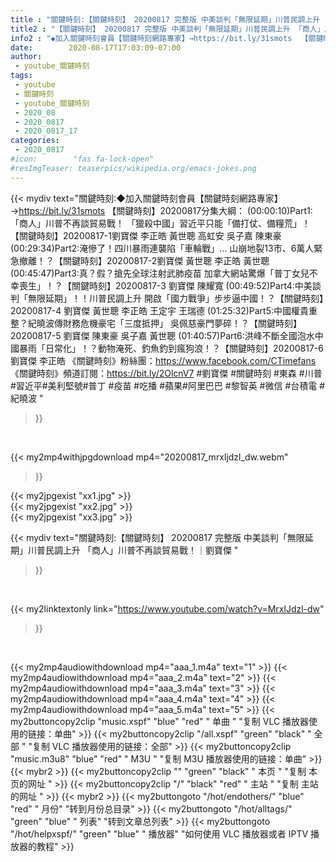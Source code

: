 ```yaml
---
title : "關鍵時刻:【關鍵時刻】 20200817 完整版 中美談判「無限延期」川普民調上升 「商人」川普不再談貿易戰！｜劉寶傑 "
title2 : "【關鍵時刻】 20200817 完整版 中美談判「無限延期」川普民調上升 「商人」川普不再談貿易戰！｜劉寶傑 "
info2 : "◆加入關鍵時刻會員【關鍵時刻網路專家】→https://bit.ly/31smots  【關鍵時刻】20200817分集大綱：  (00:00:10)Part1:「商人」川普不再談貿易戰！ 「獵殺中國」習近平只能「備打仗、備糧荒」！【關鍵時刻】20200817-1劉寶傑 李正皓 黃世聰 高虹安 吳子嘉 陳東豪  (00:29:34)Part2:淹慘了！四川暴雨連襲陷「車輪戰」… 山崩地裂13市、6萬人緊急撤離！？【關鍵時刻】20200817-2劉寶傑 黃世聰 李正皓 黃世聰  (00:45:47)Part3:真？假？搶先全球注射武肺疫苗 加拿大網站驚爆「普丁女兒不幸喪生」！？【關鍵時刻】20200817-3 劉寶傑 陳耀寬  (00:49:52)Part4:中美談判「無限延期」！！川普民調上升 開啟「國力戰爭」步步逼中國！？【關鍵時刻】20200817-4 劉寶傑 黃世聰 李正皓 王定宇 王瑞德  (01:25:32)Part5:中國權貴重整？紀曉波傳財務危機豪宅「三度抵押」 吳佩慈豪門夢碎！？【關鍵時刻】20200817-5 劉寶傑 陳東豪 吳子嘉 黃世聰  (01:40:57)Part6:洪峰不斷全國泡水中國暴雨「日常化」！？動物淹死、釣魚釣到瘋狗浪！？【關鍵時刻】20200817-6 劉寶傑 李正皓  《關鍵時刻》粉絲團：https://www.facebook.com/CTimefans 《關鍵時刻》頻道訂閱：https://bit.ly/2OlcnV7  #劉寶傑 #關鍵時刻 #東森 #川普 #習近平#美利堅號#普丁 #疫苗 #吃播 #蘋果#阿里巴巴 #黎智英 #微信 #台積電 #紀曉波 "
date:        2020-08-17T17:03:09-07:00
author:
 - youtube_關鍵時刻
tags:
 - youtube
 - 關鍵時刻
 - youtube_關鍵時刻
 - 2020_08
 - 2020_0817
 - 2020_0817_17
categories:
 - 2020_0817
#icon:        "fas fa-lock-open"
#resImgTeaser: teaserpics/wikipedia.org/emacs-jokes.png
---
```


{{< mydiv text="關鍵時刻:◆加入關鍵時刻會員【關鍵時刻網路專家】→https://bit.ly/31smots  【關鍵時刻】20200817分集大綱：  (00:00:10)Part1:「商人」川普不再談貿易戰！ 「獵殺中國」習近平只能「備打仗、備糧荒」！【關鍵時刻】20200817-1劉寶傑 李正皓 黃世聰 高虹安 吳子嘉 陳東豪  (00:29:34)Part2:淹慘了！四川暴雨連襲陷「車輪戰」… 山崩地裂13市、6萬人緊急撤離！？【關鍵時刻】20200817-2劉寶傑 黃世聰 李正皓 黃世聰  (00:45:47)Part3:真？假？搶先全球注射武肺疫苗 加拿大網站驚爆「普丁女兒不幸喪生」！？【關鍵時刻】20200817-3 劉寶傑 陳耀寬  (00:49:52)Part4:中美談判「無限延期」！！川普民調上升 開啟「國力戰爭」步步逼中國！？【關鍵時刻】20200817-4 劉寶傑 黃世聰 李正皓 王定宇 王瑞德  (01:25:32)Part5:中國權貴重整？紀曉波傳財務危機豪宅「三度抵押」 吳佩慈豪門夢碎！？【關鍵時刻】20200817-5 劉寶傑 陳東豪 吳子嘉 黃世聰  (01:40:57)Part6:洪峰不斷全國泡水中國暴雨「日常化」！？動物淹死、釣魚釣到瘋狗浪！？【關鍵時刻】20200817-6 劉寶傑 李正皓  《關鍵時刻》粉絲團：https://www.facebook.com/CTimefans 《關鍵時刻》頻道訂閱：https://bit.ly/2OlcnV7  #劉寶傑 #關鍵時刻 #東森 #川普 #習近平#美利堅號#普丁 #疫苗 #吃播 #蘋果#阿里巴巴 #黎智英 #微信 #台積電 #紀曉波 "
>}}
<br>


{{< my2mp4withjpgdownload mp4="20200817_mrxljdzl_dw.webm"
>}}

{{< my2jpgexist "xx1.jpg" >}}<br>
{{< my2jpgexist "xx2.jpg" >}}<br>
{{< my2jpgexist "xx3.jpg" >}}<br>



{{< mydiv text="關鍵時刻:【關鍵時刻】 20200817 完整版 中美談判「無限延期」川普民調上升 「商人」川普不再談貿易戰！｜劉寶傑 "
>}}
<br>

{{< my2linktextonly link="https://www.youtube.com/watch?v=MrxlJdzl-dw"
>}}


<br>

{{< my2mp4audiowithdownload mp4="aaa_1.m4a"    text="1" >}}
{{< my2mp4audiowithdownload mp4="aaa_2.m4a"    text="2" >}}
{{< my2mp4audiowithdownload mp4="aaa_3.m4a"    text="3" >}}
{{< my2mp4audiowithdownload mp4="aaa_4.m4a"    text="4" >}}
{{< my2mp4audiowithdownload mp4="aaa_5.m4a"    text="5" >}}
{{< my2buttoncopy2clip "music.xspf"        "blue"   "red"    " 单曲 "  "复制 VLC 播放器使用的链接：单曲" >}} {{< my2buttoncopy2clip "/all.xspf"         "green"  "black"  " 全部 "  "复制 VLC 播放器使用的链接：全部" >}} {{< my2buttoncopy2clip "music.m3u8"        "blue"   "red"    " M3U  "    "复制 M3U 播放器使用的链接：单曲" >}} {{< mybr2 >}} {{< my2buttoncopy2clip ""                  "green"  "black"  " 本页 "    "复制 本页的网址 " >}} {{< my2buttoncopy2clip "/"                 "black"  "red"    " 主站 "    "复制 主站的网址 " >}} {{< mybr2 >}} {{< my2buttongoto      "/hot/endothers/"   "blue"   "red"    " 月份"   "转到月份总目录" >}} {{< my2buttongoto      "/hot/alltags/"     "green"  "blue"   " 列表"   "转到文章总列表" >}} {{< my2buttongoto      "/hot/helpxspf/"    "green"  "blue"   " 播放器" "如何使用 VLC 播放器或者 IPTV 播放器的教程" >}} 
